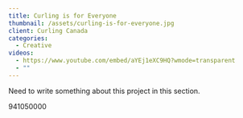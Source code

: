 ```yaml
---
title: Curling is for Everyone
thumbnail: /assets/curling-is-for-everyone.jpg
client: Curling Canada
categories:
  - Creative
videos:
  - https://www.youtube.com/embed/aYEj1eXC9HQ?wmode=transparent
  - ""
---
```

Need to write something about this project in this section.

941050000

